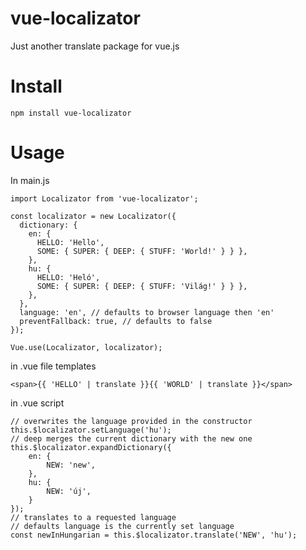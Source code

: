 # vue-localizator
Just another translate package for vue.js

# Install
```npm install vue-localizator```

# Usage
In main.js
```
import Localizator from 'vue-localizator';

const localizator = new Localizator({
  dictionary: {
    en: {
      HELLO: 'Hello',
      SOME: { SUPER: { DEEP: { STUFF: 'World!' } } },
    },
    hu: {
      HELLO: 'Heló',
      SOME: { SUPER: { DEEP: { STUFF: 'Világ!' } } },
    },
  },
  language: 'en', // defaults to browser language then 'en'
  preventFallback: true, // defaults to false
});

Vue.use(Localizator, localizator);
```

in .vue file templates
```
<span>{{ 'HELLO' | translate }}{{ 'WORLD' | translate }}</span>
```

in .vue script
```
// overwrites the language provided in the constructor
this.$localizator.setLanguage('hu');
// deep merges the current dictionary with the new one
this.$localizator.expandDictionary({
	en: {
		NEW: 'new',
	},
	hu: {
		NEW: 'új',
	}
});
// translates to a requested language
// defaults language is the currently set language
const newInHungarian = this.$localizator.translate('NEW', 'hu');
```
